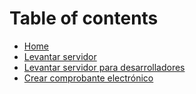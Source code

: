 # Table of contents

* [Home](README.md)
* [Levantar servidor](docs/LEVANTAR_SERVIDOR.md)
* [Levantar servidor para desarrolladores](docs/DEVELOPERS.md)
* [Crear comprobante electrónico](docs/CREAR_COMPROBANTE.md)

